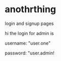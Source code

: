 # anothrthing
login and signup pages



hi
the login for admin is

username: "user.one"

password: "user.admin!
